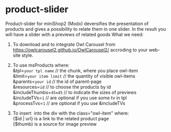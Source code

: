 # product-slider

Product-slider for miniShop2 (Modx) deversifies the presentation of products and gives a possibility to relate them in one slider. In the result you will have a slider with a previews of related goods 
What we need:
1. To download and to integrate Owl Carousel from https://owlcarousel2.github.io/OwlCarousel2/ accroding to your web-site style.
2. To use msProducts where:<br/>
   &tpl=`your tpl name` // the chunk, where you place owl-item<br/>
   &limit=`your item limit` // the quantity of visible owl-items<br/>
   &parents=`your id` // the id of parent-page<br/>
   &resources=`id` // to choose the products by id<br/>
   &includeThumbs=`45x45` // to indicate the sizes of previews<br/>
    &includeTVs=`1` // are optional if you use some tv in tpl<br/>
		&processTvs=`1` // are optional if you use &includeTVs
	  
 3. To insert <a href="{$id | url}"><img src="{$thumb}" alt=""></a> into the div with the class="owl-item" where:<br/>
    {$id | url} is a link to the related product page<br/>
    {$thumb} is a source for image preview
